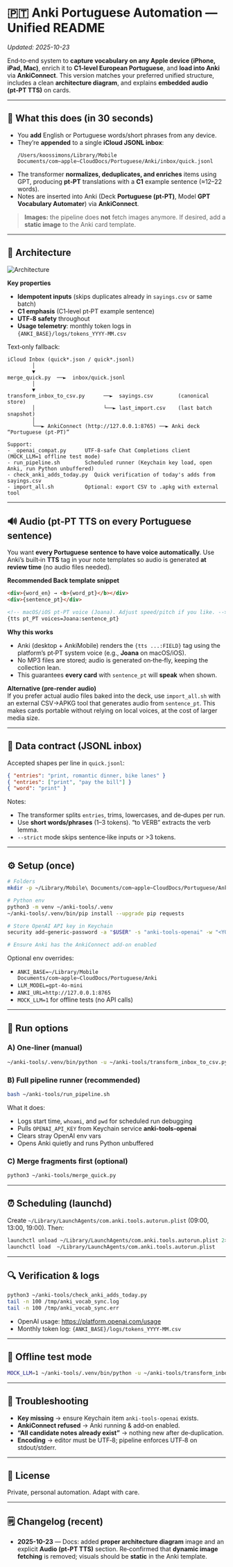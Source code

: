 # 🇵🇹 Anki Portuguese Automation — Unified README
*Updated: 2025-10-23*

End‑to‑end system to **capture vocabulary on any Apple device (iPhone, iPad, Mac)**,
enrich it to **C1‑level European Portuguese**, and **load into Anki** via **AnkiConnect**.
This version matches your preferred unified structure, includes a clean **architecture diagram**,
and explains **embedded audio (pt‑PT TTS)** on cards.

---

## 🧭 What this does (in 30 seconds)
- You **add** English or Portuguese words/short phrases from any device.
- They’re **appended** to a single **iCloud JSONL inbox**:
  ```
  /Users/koossimons/Library/Mobile Documents/com~apple~CloudDocs/Portuguese/Anki/inbox/quick.jsonl
  ```
- The transformer **normalizes, deduplicates, and enriches** items using GPT, producing **pt‑PT** translations
  with a **C1** example sentence (≈12–22 words).
- Notes are inserted into Anki (Deck **Portuguese (pt‑PT)**, Model **GPT Vocabulary Automater**) via **AnkiConnect**.

> **Images:** the pipeline does **not** fetch images anymore. If desired, add a **static image** to the Anki card template.

---

## 🧱 Architecture

![Architecture](docs/architecture.png)

**Key properties**
- **Idempotent inputs** (skips duplicates already in `sayings.csv` or same batch)
- **C1 emphasis** (C1‑level pt‑PT example sentence)
- **UTF‑8 safety** throughout
- **Usage telemetry**: monthly token logs in `{ANKI_BASE}/logs/tokens_YYYY‑MM.csv`

Text‑only fallback:

```
iCloud Inbox (quick*.json / quick*.jsonl)
        │
        ▼
merge_quick.py  ──►  inbox/quick.jsonl
        │
        ▼
transform_inbox_to_csv.py      ──►  sayings.csv        (canonical store)
        │                      └──► last_import.csv    (last batch snapshot)
        │
        └──► AnkiConnect (http://127.0.0.1:8765) ──► Anki deck “Portuguese (pt‑PT)”

Support:
- _openai_compat.py      UTF‑8‑safe Chat Completions client (MOCK_LLM=1 offline test mode)
- run_pipeline.sh        Scheduled runner (Keychain key load, open Anki, run Python unbuffered)
- check_anki_adds_today.py  Quick verification of today's adds from sayings.csv
- import_all.sh          Optional: export CSV to .apkg with external tool
```

---

## 🔊 Audio (pt‑PT TTS on every Portuguese sentence)

You want **every Portuguese sentence to have voice automatically**. Use Anki’s built‑in **TTS** tag in your
note templates so audio is generated **at review time** (no audio files needed).

**Recommended Back template snippet**
```html
<div>{word_en} → <b>{word_pt}</b></div>
<div>{sentence_pt}</div>

<!-- macOS/iOS pt‑PT voice (Joana). Adjust speed/pitch if you like. -->
{tts pt_PT voices=Joana:sentence_pt}
```

**Why this works**
- Anki (desktop + AnkiMobile) renders the `{tts ...:FIELD}` tag using the platform’s pt‑PT system voice (e.g., **Joana** on macOS/iOS).
- No MP3 files are stored; audio is generated on‑the‑fly, keeping the collection lean.
- This guarantees **every card** with `sentence_pt` will **speak** when shown.

**Alternative (pre‑render audio)**  
If you prefer actual audio files baked into the deck, use `import_all.sh` with an external CSV→APKG tool
that generates audio from `sentence_pt`. This makes cards portable without relying on local voices, at the cost
of larger media size.

---

## 📂 Data contract (JSONL inbox)
Accepted shapes per line in `quick.jsonl`:
```json
{ "entries": "print, romantic dinner, bike lanes" }
{ "entries": ["print", "pay the bill"] }
{ "word": "print" }
```
Notes:
- The transformer splits `entries`, trims, lowercases, and de‑dupes per run.
- Use **short words/phrases** (1–3 tokens). “to VERB” extracts the verb lemma.
- `--strict` mode skips sentence‑like inputs or >3 tokens.

---

## ⚙️ Setup (once)

```bash
# Folders
mkdir -p ~/Library/Mobile\ Documents/com~apple~CloudDocs/Portuguese/Anki/{inbox,logs}

# Python env
python3 -m venv ~/anki-tools/.venv
~/anki-tools/.venv/bin/pip install --upgrade pip requests

# Store OpenAI API key in Keychain
security add-generic-password -a "$USER" -s "anki-tools-openai" -w "<YOUR_OPENAI_API_KEY>"

# Ensure Anki has the AnkiConnect add-on enabled
```

Optional env overrides:
- `ANKI_BASE=~/Library/Mobile Documents/com~apple~CloudDocs/Portuguese/Anki`
- `LLM_MODEL=gpt-4o-mini`
- `ANKI_URL=http://127.0.0.1:8765`
- `MOCK_LLM=1` for offline tests (no API calls)

---

## 🚀 Run options

### A) One‑liner (manual)
```bash
~/anki-tools/.venv/bin/python -u ~/anki-tools/transform_inbox_to_csv.py   --deck "Portuguese (pt-PT)" --model "GPT Vocabulary Automater"
```

### B) Full pipeline runner (recommended)
```bash
bash ~/anki-tools/run_pipeline.sh
```
What it does:
- Logs start time, `whoami`, and `pwd` for scheduled run debugging
- Pulls `OPENAI_API_KEY` from Keychain service **anki-tools-openai**
- Clears stray OpenAI env vars
- Opens Anki quietly and runs Python unbuffered

### C) Merge fragments first (optional)
```bash
python3 ~/anki-tools/merge_quick.py
```

---

## ⏰ Scheduling (launchd)
Create `~/Library/LaunchAgents/com.anki.tools.autorun.plist` (09:00, 13:00, 19:00). Then:
```bash
launchctl unload ~/Library/LaunchAgents/com.anki.tools.autorun.plist 2>/dev/null || true
launchctl load  ~/Library/LaunchAgents/com.anki.tools.autorun.plist
```

---

## 🔍 Verification & logs
```bash
python3 ~/anki-tools/check_anki_adds_today.py
tail -n 100 /tmp/anki_vocab_sync.log
tail -n 100 /tmp/anki_vocab_sync.err
```
- OpenAI usage: https://platform.openai.com/usage  
- Monthly token log: `{ANKI_BASE}/logs/tokens_YYYY-MM.csv`

---

## 🧪 Offline test mode
```bash
MOCK_LLM=1 ~/anki-tools/.venv/bin/python -u ~/anki-tools/transform_inbox_to_csv.py --limit 3
```

---

## 🧯 Troubleshooting
- **Key missing** → ensure Keychain item `anki-tools-openai` exists.
- **AnkiConnect refused** → Anki running & add‑on enabled.
- **“All candidate notes already exist”** → nothing new after de‑duplication.
- **Encoding** → editor must be UTF‑8; pipeline enforces UTF‑8 on stdout/stderr.

---

## 📝 License
Private, personal automation. Adapt with care.

---

## 🗒️ Changelog (recent)
- **2025-10-23** — Docs: added **proper architecture diagram** image and an explicit **Audio (pt‑PT TTS)** section.
  Re‑confirmed that **dynamic image fetching** is removed; visuals should be **static** in the Anki template.
